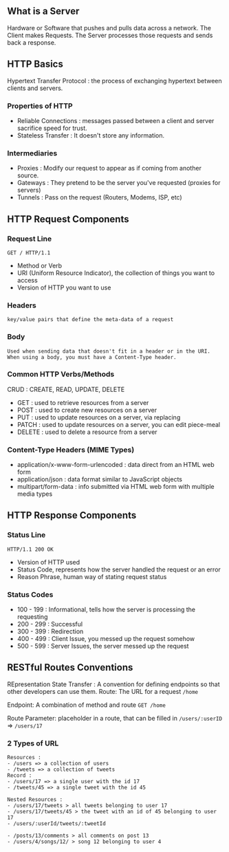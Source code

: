 ## What is a Server
  Hardware or Software that pushes and pulls data across a network.
  The Client makes Requests.
  The Server processes those requests and sends back a response.
## HTTP Basics
  Hypertext Transfer Protocol : the process of exchanging hypertext between clients and servers.
  ### Properties of HTTP
  - Reliable Connections : messages passed between a client and server sacrifice speed for trust.
  - Stateless Transfer : It doesn't store any information.
  ### Intermediaries
  - Proxies : Modify our request to appear as if coming from another source.
  - Gateways : They pretend to be the server you've requested (proxies for servers)
  - Tunnels : Pass on the request (Routers, Modems, ISP, etc)
## HTTP Request Components
  ### Request Line
  `GET / HTTP/1.1`
  - Method or Verb
  - URI (Uniform Resource Indicator), the collection of things you want to access
  - Version of HTTP you want to use
  ### Headers
    key/value pairs that define the meta-data of a request
  ### Body
    Used when sending data that doesn't fit in a header or in the URI. When using a body, you must have a Content-Type header.
  ### Common HTTP Verbs/Methods
  CRUD : CREATE, READ, UPDATE, DELETE

  - GET : used to retrieve resources from a server
  - POST : used to create new resources on a server
  - PUT : used to update resources on a server, via replacing
  - PATCH : used to update resources on a server, you can edit piece-meal
  - DELETE : used to delete a resource from a server
  ### Content-Type Headers (MIME Types)
  - application/x-www-form-urlencoded : data direct from an HTML web form
  - application/json : data format similar to JavaScript objects
  - multipart/form-data : info submitted via HTML web form with multiple media types
## HTTP Response Components
  ### Status Line
  `HTTP/1.1 200 OK`
  - Version of HTTP used
  - Status Code, represents how the server handled the request or an error
  - Reason Phrase, human way of stating request status

  ### Status Codes
  - 100 - 199 : Informational, tells how the server is processing the requesting
  - 200 - 299 : Successful
  - 300 - 399 : Redirection
  - 400 - 499 : Client Issue, you messed up the request somehow
  - 500 - 599 : Server Issues, the server messed up the request
## RESTful Routes Conventions
REpresentation State Transfer : A convention for defining endpoints so that other developers can use them.
Route: The URL for a request `/home`

Endpoint: A combination of method and route `GET /home`

Route Parameter: placeholder in a route, that can be filled in
`/users/:userID` => `/users/17`

  ### 2 Types of URL
    Resources :
    - /users => a collection of users
    - /tweets => a collection of tweets
    Record : 
    - /users/17 => a single user with the id 17
    - /tweets/45 => a single tweet with the id 45

    Nested Resources : 
    - /users/17/tweets > all tweets belonging to user 17
    - /users/17/tweets/45 > the tweet with an id of 45 belonging to user 17
    - /users/:userId/tweets/:tweetId

    - /posts/13/comments > all comments on post 13
    - /users/4/songs/12/ > song 12 belonging to user 4